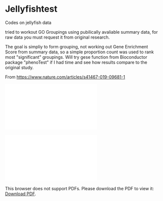 # Jellyfishtest
Codes on jellyfish data

tried to workout GO Groupings using pubilically avaliable summary data, for raw data you must request it from original research. 

The goal is simpliy to form grouping, not working out Gene Enrichment Score from summary data, so a simple proportion count was used to rank most "significant" groupings. Will try gese function from Bioconductor package "phenoTest" if I had time and see how results compare to the original study. 

From https://www.nature.com/articles/s41467-019-09681-1  

![plot1]( GOGroup1.pdf)

<object data=GOGroup1.pdf type="application/pdf" width="700px" height="700px">
    <embed src=GOGroup1.pdf>
        <p>This browser does not support PDFs. Please download the PDF to view it: <a href="http://yoursite.com/the.pdf">Download PDF</a>.</p>
    </embed>
</object>
